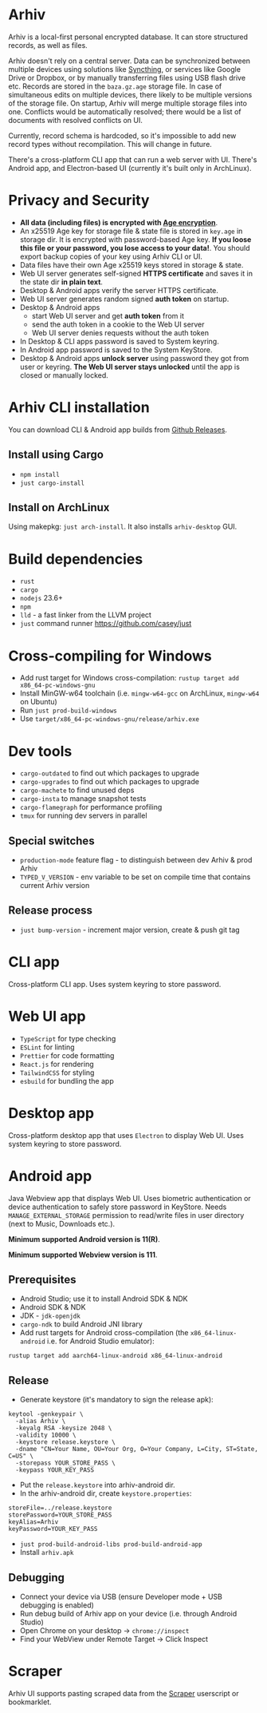 # Arhiv
Arhiv is a local-first personal encrypted database. It can store structured records, as well as files.

Arhiv doesn't rely on a central server. Data can be synchronized between multiple devices using solutions like [Syncthing](https://github.com/syncthing/syncthing), or services like Google Drive or Dropbox, or by manually transferring files using USB flash drive etc.
Records are stored in the `baza.gz.age` storage file.
In case of simultaneous edits on multiple devices, there likely to be multiple versions of the storage file.
On startup, Arhiv will merge multiple storage files into one. Conflicts would be automatically resolved; there would be a list of documents with resolved conflicts on UI.

Currently, record schema is hardcoded, so it's impossible to add new record types without recompilation. This will change in future.

There's a cross-platform CLI app that can run a web server with UI. There's Android app, and Electron-based UI (currently it's built only in ArchLinux).

# Privacy and Security
* **All data (including files) is encrypted with [Age encryption](https://age-encryption.org/v1)**.
* An x25519 Age key for storage file & state file is stored in `key.age` in storage dir.
It is encrypted with password-based Age key.
**If you loose this file or your password, you lose access to your data!**.
You should export backup copies of your key using Arhiv CLI or UI.
* Data files have their own Age x25519 keys stored in storage & state.
* Web UI server generates self-signed **HTTPS certificate** and saves it in the state dir **in plain text**.
* Desktop & Android apps verify the server HTTPS certificate.
* Web UI server generates random signed **auth token** on startup.
* Desktop & Android apps
  * start Web UI server and get **auth token** from it
  * send the auth token in a cookie to the Web UI server
  * Web UI server denies requests without the auth token
* In Desktop & CLI apps password is saved to System keyring.
* In Android app password is saved to the System KeyStore.
* Desktop & Android apps **unlock server** using password they got from user or keyring. **The Web UI server stays unlocked** until the app is closed or manually locked.

# Arhiv CLI installation

You can download CLI & Android app builds from [Github Releases](https://github.com/mbme/typed-v/releases).

## Install using Cargo
* `npm install`
* `just cargo-install`

## Install on ArchLinux
Using makepkg: `just arch-install`. It also installs `arhiv-desktop` GUI.

# Build dependencies
* `rust`
* `cargo`
* `nodejs` 23.6+
* `npm`
* `lld` - a fast linker from the LLVM project
* `just` command runner https://github.com/casey/just

# Cross-compiling for Windows
* Add rust target for Windows cross-compilation: `rustup target add x86_64-pc-windows-gnu`
* Install MinGW-w64 toolchain (i.e. `mingw-w64-gcc` on ArchLinux, `mingw-w64` on Ubuntu)
* Run `just prod-build-windows`
* Use `target/x86_64-pc-windows-gnu/release/arhiv.exe`

# Dev tools
* `cargo-outdated` to find out which packages to upgrade
* `cargo-upgrades` to find out which packages to upgrade
* `cargo-machete` to find unused deps
* `cargo-insta` to manage snapshot tests
* `cargo-flamegraph` for performance profiling
* `tmux` for running dev servers in parallel

## Special switches
* `production-mode` feature flag - to distinguish between dev Arhiv & prod Arhiv
* `TYPED_V_VERSION` - env variable to be set on compile time that contains current Arhiv version

## Release process
* `just bump-version` - increment major version, create & push git tag

# CLI app
Cross-platform CLI app. Uses system keyring to store password.

# Web UI app
* `TypeScript` for type checking
* `ESLint` for linting
* `Prettier` for code formatting
* `React.js` for rendering
* `TailwindCSS` for styling
* `esbuild` for bundling the app

# Desktop app
Cross-platform desktop app that uses `Electron` to display Web UI. Uses system keyring to store password.

# Android app
Java Webview app that displays Web UI. Uses biometric authentication or device authentication to safely store password in KeyStore.
Needs `MANAGE_EXTERNAL_STORAGE` permission to read/write files in user directory (next to Music, Downloads etc.).

**Minimum supported Android version is 11(R)**.

**Minimum supported Webview version is 111**.

## Prerequisites
* Android Studio; use it to install Android SDK & NDK
* Android SDK & NDK
* JDK - `jdk-openjdk`
* `cargo-ndk` to build Android JNI library
* Add rust targets for Android cross-compilation (the `x86_64-linux-android` i.e. for Android Studio emulator):
```
rustup target add aarch64-linux-android x86_64-linux-android
```

## Release
* Generate keystore (it's mandatory to sign the release apk):
```
keytool -genkeypair \
  -alias Arhiv \
  -keyalg RSA -keysize 2048 \
  -validity 10000 \
  -keystore release.keystore \
  -dname "CN=Your Name, OU=Your Org, O=Your Company, L=City, ST=State, C=US" \
  -storepass YOUR_STORE_PASS \
  -keypass YOUR_KEY_PASS
```
* Put the `release.keystore` into arhiv-android dir.
* In the arhiv-android dir, create `keystore.properties`:
```
storeFile=../release.keystore
storePassword=YOUR_STORE_PASS
keyAlias=Arhiv
keyPassword=YOUR_KEY_PASS
```
* `just prod-build-android-libs prod-build-android-app`
* Install `arhiv.apk`

## Debugging
* Connect your device via USB (ensure Developer mode + USB debugging is enabled)
* Run debug build of Arhiv app on your device (i.e. through Android Studio)
* Open Chrome on your desktop -> `chrome://inspect`
* Find your WebView under Remote Target -> Click Inspect

# Scraper
Arhiv UI supports pasting scraped data from the [Scraper](https://github.com/mbme/scraper) userscript or bookmarklet.